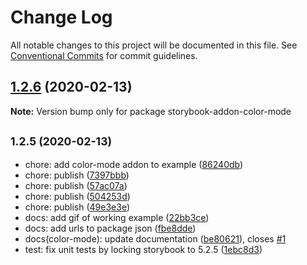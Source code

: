 # Change Log

All notable changes to this project will be documented in this file.
See [Conventional Commits](https://conventionalcommits.org) for commit guidelines.

## [1.2.6](https://gitlab.com/joshrasmussen/storybook-addons/compare/storybook-addon-color-mode@1.2.5...storybook-addon-color-mode@1.2.6) (2020-02-13)

**Note:** Version bump only for package storybook-addon-color-mode





## <small>1.2.5 (2020-02-13)</small>

* chore: add color-mode addon to example ([86240db](https://gitlab.com/joshrasmussen/storybook-addons/commit/86240db))
* chore: publish ([7397bbb](https://gitlab.com/joshrasmussen/storybook-addons/commit/7397bbb))
* chore: publish ([57ac07a](https://gitlab.com/joshrasmussen/storybook-addons/commit/57ac07a))
* chore: publish ([504253d](https://gitlab.com/joshrasmussen/storybook-addons/commit/504253d))
* chore: publish ([49e3e3e](https://gitlab.com/joshrasmussen/storybook-addons/commit/49e3e3e))
* docs: add gif of working example ([22bb3ce](https://gitlab.com/joshrasmussen/storybook-addons/commit/22bb3ce))
* docs: add urls to package json ([fbe8dde](https://gitlab.com/joshrasmussen/storybook-addons/commit/fbe8dde))
* docs(color-mode): update documentation ([be80621](https://gitlab.com/joshrasmussen/storybook-addons/commit/be80621)), closes [#1](https://gitlab.com/joshrasmussen/storybook-addons/issues/1)
* test: fix unit tests by locking storybook to 5.2.5 ([1ebc8d3](https://gitlab.com/joshrasmussen/storybook-addons/commit/1ebc8d3))
